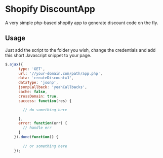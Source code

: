 Shopify DiscountApp
==========================
A very simple php-based shopify app to generate discount code on the fly.

Usage
-----
Just add the script to the folder you wish, change the credentials and add this short Javascript snippet to your page.

```javascript
$.ajax({
      type: 'GET',
      url: '//your-domain.com/path/app.php',
      data: 'createDiscount=1',
      dataType: 'jsonp',
      jsonpCallback: 'yeahCallbacks',
      cache: false,
      crossDomain: true,
      success: function(res) {

        // do something here

      },
      error: function(err) {
        // handle err
      }
    }).done(function() {
      	
        // or something here
    });
```